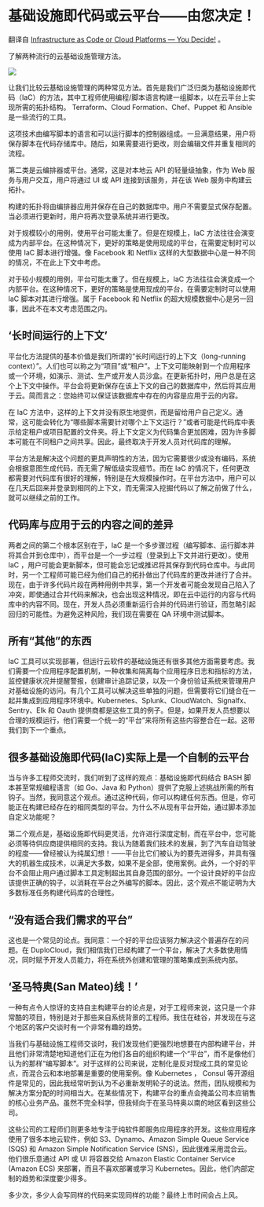 # 基础设施即代码或云平台——由您决定！

翻译自 [Infrastructure as Code or Cloud Platforms — You Decide!](https://thenewstack.io/infrastructure-as-code-or-cloud-platforms-you-decide/) 。

了解两种流行的云基础设施管理方法。

![](https://cdn.thenewstack.io/media/2023/04/5998ef4b-shutterstock_7-1024x567.jpg)

让我们比较云基础设施管理的两种常见方法。首先是我们广泛归类为基础设施即代码（IaC）的方法，其中工程师使用编程/脚本语言构建一组脚本，以在云平台上实现所需的拓扑结构。 Terraform、Cloud Formation、Chef、Puppet 和 Ansible 是一些流行的工具。

这项技术由编写脚本的语言和可以运行脚本的控制器组成。一旦满意结果，用户将保存脚本在代码存储库中。随后，如果需要进行更改，则会编辑文件并重复相同的流程。

第二类是云编排器或平台。通常，这是对本地云 API 的轻量级抽象，作为 Web 服务与用户交互，用户将通过 UI 或 API 连接到该服务，并在该 Web 服务中构建云拓扑。

构建的拓扑将由编排器应用并保存在自己的数据库中。用户不需要显式保存配置。当必须进行更新时，用户将再次登录系统并进行更改。

对于规模较小的用例，使用平台可能太重了。但是在规模上，IaC 方法往往会演变成为内部平台。在这种情况下，更好的策略是使用现成的平台，在需要定制时可以使用 IaC 脚本进行增强。像 Facebook 和 Netflix 这样的大型数据中心是一种不同的情况，不在此上下文中考虑。

对于较小规模的用例，平台可能太重了。但在规模上，IaC 方法往往会演变成一个内部平台。在这种情况下，更好的策略是使用现成的平台，在需要定制时可以使用 IaC 脚本对其进行增强。属于 Facebook 和 Netflix 的超大规模数据中心是另一回事，因此不在本文考虑范围之内。

## ‘长时间运行的上下文’

平台化方法提供的基本价值是我们所谓的“长时间运行的上下文（long-running context）”。人们也可以称之为“项目”或“租户”。上下文可能映射到一个应用程序或一个环境，如演示、测试、生产或开发人员沙盒。在更新拓扑时，用户总是在这个上下文中操作。平台会将更新保存在该上下文的自己的数据库中，然后将其应用于云。简而言之：您始终可以保证该数据库中存在的内容是应用于云的内容。

在 IaC 方法中，这样的上下文并没有原生地提供，而是留给用户自己定义。通常，这可能会转化为“哪些脚本需要针对哪个上下文运行？”或者可能是代码库中表示给定租户或项目配置的文件夹。将上下文定义为代码集合更加困难，因为许多脚本可能在不同租户之间共享。因此，最终取决于开发人员对代码库的理解。

平台方法是解决这个问题的更具声明性的方法，因为它需要很少或没有编码，系统会根据意图生成代码，而无需了解低级实现细节。而在 IaC 的情况下，任何更改都需要对代码库有很好的理解，特别是在大规模操作时。在平台方法中，用户可以在几天后回来并登录到相同的上下文，而无需深入挖掘代码以了解之前做了什么，就可以继续之前的工作。

## 代码库与应用于云的内容之间的差异

两者之间的第二个根本区别在于，IaC 是一个多步骤过程（编写脚本、运行脚本并将其合并到仓库中），而平台是一个一步过程（登录到上下文并进行更改）。使用 IaC ，用户可能会更新脚本，但可能会忘记或推迟将其保存到代码仓库中。与此同时，另一个工程师可能已经为他们自己的拓扑做出了代码库的更改并进行了合并。现在，由于许多代码片段在两种用例中共享，第一个开发者可能会发现自己陷入了冲突，即使通过合并代码来解决，也会出现这种情况，即在云中运行的内容与代码库中的内容不同。现在，开发人员必须重新运行合并的代码进行验证，而忽略引起回归的可能性。为避免这种风险，我们现在需要在 QA 环境中测试脚本。

## 所有“其他”的东西

IaC 工具可以实现部署，但运行云软件的基础设施还有很多其他方面需要考虑。我们需要一个应用程序配置机制，一种收集和隔离每个应用程序日志和指标的方法，监控健康状况并提醒警报，创建审计追踪记录，以及一个身份验证系统来管理用户对基础设施的访问。有几个工具可以解决这些单独的问题，但需要将它们缝合在一起并集成到应用程序环境中。Kubernetes、Splunk、CloudWatch、Signalfx、Sentry、Elk 和 Oauth 提供商都是这些工具的例子。但是，如果开发人员想要以合理的规模运行，他们需要一个统一的“平台”来将所有这些内容整合在一起。这带我们到下一个重点。

## 很多基础设施即代码(IaC)实际上是一个自制的云平台

当与许多工程师交流时，我们听到了这样的观点：基础设施即代码结合 BASH 脚本甚至常规编程语言（如 Go、Java 和 Python）提供了克服上述挑战所需的所有钩子。当然，我同意这个观点。通过这种代码，你可以构建任何东西。但是，你可能正在构建已经存在的相同类型的平台。为什么不从现有平台开始，通过脚本添加自定义功能呢？

第二个观点是，基础设施即代码更灵活，允许进行深度定制，而在平台中，您可能必须等待供应商提供相同的支持。我认为随着我们技术的发展，到了汽车自动驾驶的程度——曾经被认为纯属幻想！——平台比它们被认为的要先进得多，并具有强大的机器生成技术，以满足大多数，如果不是全部，使用案例。此外，一个好的平台不会阻止用户通过脚本工具定制超出其自身范围的部分。一个设计良好的平台应该提供正确的钩子，以消耗在平台之外编写的脚本。因此，这个观点不能证明为大多数标准任务构建代码库的合理性。

## “没有适合我们需求的平台”

这也是一个常见的论点。我同意：一个好的平台应该努力解决这个普遍存在的问题。在 DuploCloud，我们相信我们已经构建了一个平台，解决了大多数使用情况，同时赋予开发人员能力，将在系统外创建和管理的策略集成到系统内部。

## ‘圣马特奥(San Mateo)线！’

一种有点令人惊讶的支持自主构建平台的论点是，对于工程师来说，这只是一个非常酷的项目，特别是对于那些来自系统背景的工程师。我住在硅谷，并发现在与这个地区的客户交谈时有一个非常有趣的趋势。

当我们与基础设施工程师交谈时，我们发现他们更强烈地想要在内部构建平台，并且他们非常清楚地知道他们正在为他们各自的组织构建一个“平台”，而不是像他们认为的那样“编写脚本”。对于这样的公司来说，定制化是反对现成工具的常见论点，而混合云和本地部署是重要的使用案例。像 Kubernetes ， Consul 等开源组件是常见的，因此我经常听到认为不必重新发明轮子的说法。然而，团队规模和为解决方案分配的时间相当大。在某些情况下，构建平台的重点会掩盖公司本应销售的核心业务产品。虽然不完全科学，但我倾向于在圣马特奥以南的地区看到这些公司。

这些公司的工程师们则更多地专注于纯软件即服务应用程序的开发。这些应用程序使用了很多本地云软件，例如 S3、Dynamo、Amazon Simple Queue Service (SQS) 和 Amazon Simple Notification Service (SNS)，因此很难采用混合云。他们很乐意通过 API 或 UI 将容器交给 Amazon Elastic Container Service (Amazon ECS) 来部署，而且不喜欢部署或学习 Kubernetes。因此，他们内部定制的趋势和深度要少得多。

多少次，多少人会写同样的代码来实现同样的功能？最终上市时间会占上风。